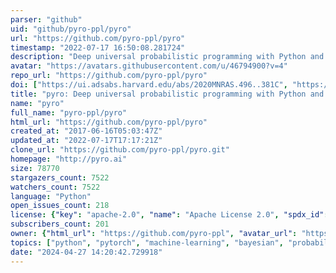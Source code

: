 ```yaml
---
parser: "github"
uid: "github/pyro-ppl/pyro"
url: "https://github.com/pyro-ppl/pyro"
timestamp: "2022-07-17 16:50:08.281724"
description: "Deep universal probabilistic programming with Python and PyTorch"
avatar: "https://avatars.githubusercontent.com/u/46794900?v=4"
repo_url: "https://github.com/pyro-ppl/pyro"
doi: ["https://ui.adsabs.harvard.edu/abs/2020MNRAS.496..381C", "https://ui.adsabs.harvard.edu/abs/2018arXiv181009538B", "https://ui.adsabs.harvard.edu/abs/2021ascl.soft10016B/abstract"]
title: "pyro: Deep universal probabilistic programming with Python and PyTorch"
name: "pyro"
full_name: "pyro-ppl/pyro"
html_url: "https://github.com/pyro-ppl/pyro"
created_at: "2017-06-16T05:03:47Z"
updated_at: "2022-07-17T17:17:21Z"
clone_url: "https://github.com/pyro-ppl/pyro.git"
homepage: "http://pyro.ai"
size: 78770
stargazers_count: 7522
watchers_count: 7522
language: "Python"
open_issues_count: 218
license: {"key": "apache-2.0", "name": "Apache License 2.0", "spdx_id": "Apache-2.0", "url": "https://api.github.com/licenses/apache-2.0", "node_id": "MDc6TGljZW5zZTI="}
subscribers_count: 201
owner: {"html_url": "https://github.com/pyro-ppl", "avatar_url": "https://avatars.githubusercontent.com/u/46794900?v=4", "login": "pyro-ppl", "type": "Organization"}
topics: ["python", "pytorch", "machine-learning", "bayesian", "probabilistic-programming", "bayesian-inference", "variational-inference", "probabilistic-modeling", "deep-learning"]
date: "2024-04-27 14:20:42.729918"
---
```

